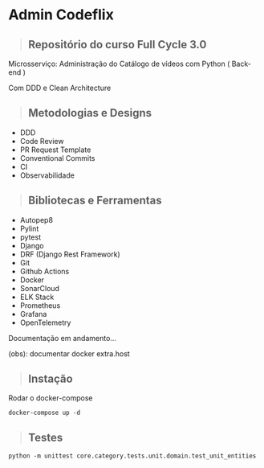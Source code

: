 # Admin Codeflix


> ## Repositório do curso Full Cycle 3.0

Microsserviço: Administração do Catálogo de vídeos com Python ( Back-end )

Com DDD e Clean Architecture

> ## Metodologias e Designs

* DDD
* Code Review
* PR Request Template
* Conventional Commits
* CI
* Observabilidade


> ## Bibliotecas e Ferramentas

* Autopep8
* Pylint
* pytest
* Django
* DRF (Django Rest Framework)
* Git
* Github Actions
* Docker
* SonarCloud
* ELK Stack
* Prometheus
* Grafana
* OpenTelemetry



Documentação em andamento...


(obs): documentar docker extra.host

> ## Instação

Rodar o docker-compose
``` 
docker-compose up -d
```

> ## Testes

```
python -m unittest core.category.tests.unit.domain.test_unit_entities
```
